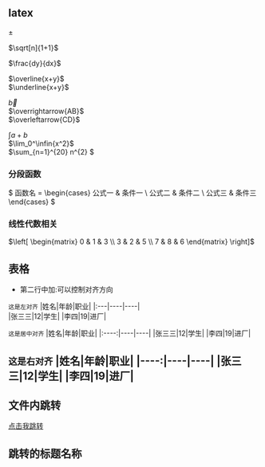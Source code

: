 ## latex
$\pm$  

$\sqrt[n]{1+1}$  

$\frac{dy}{dx}$  

$\overline{x+y}$  
$\underline{x+y}$

$\vec{b}$  
$\overrightarrow{AB}$  
$\overleftarrow{CD}$  
  
$\int{a+b}$  
$\lim_0^\infin{x^2}$  
$\sum_{n=1}^{20} n^{2} $  

### 分段函数  
$ 函数名 = \begin{cases}
公式一 & 条件一 \\
公式二 & 条件二 \\
公式三 & 条件三 
\end{cases} $  
### 线性代数相关

$\left[ \begin{matrix}  
0 & 1 & 3 \\
3 & 2 & 5 \\
7 & 8 & 6  
\end{matrix} \right]$


## 表格
* 第二行中加:可以控制对齐方向  

`这是左对齐`
|姓名|年龄|职业|
|:---|----|----|        
|张三三|12|学生|
|李四|19|进厂|

`这是居中对齐`
|姓名|年龄|职业|
|:----:|----|----|
|张三三|12|学生|
|李四|19|进厂|

`这是右对齐`
|姓名|年龄|职业|
|----:|----|----|
|张三三|12|学生|
|李四|19|进厂|
---

## 文件内跳转
[点击我跳转](#跳转的标题名称)

## 跳转的标题名称 

